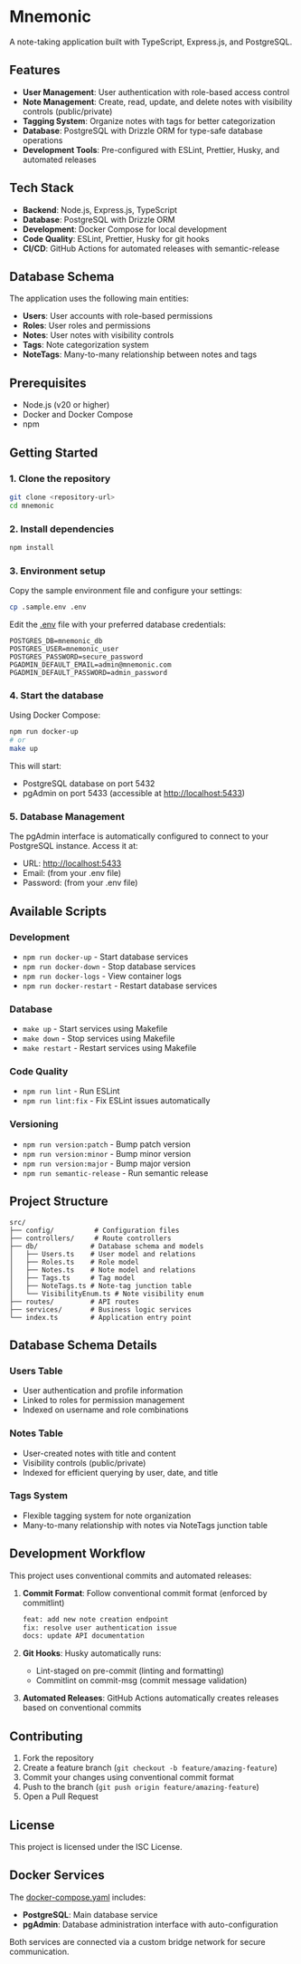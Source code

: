 # Mnemonic

A note-taking application built with TypeScript, Express.js, and PostgreSQL.

## Features

- **User Management**: User authentication with role-based access control
- **Note Management**: Create, read, update, and delete notes with visibility controls (public/private)
- **Tagging System**: Organize notes with tags for better categorization
- **Database**: PostgreSQL with Drizzle ORM for type-safe database operations
- **Development Tools**: Pre-configured with ESLint, Prettier, Husky, and automated releases

## Tech Stack

- **Backend**: Node.js, Express.js, TypeScript
- **Database**: PostgreSQL with Drizzle ORM
- **Development**: Docker Compose for local development
- **Code Quality**: ESLint, Prettier, Husky for git hooks
- **CI/CD**: GitHub Actions for automated releases with semantic-release

## Database Schema

The application uses the following main entities:

- **Users**: User accounts with role-based permissions
- **Roles**: User roles and permissions
- **Notes**: User notes with visibility controls
- **Tags**: Note categorization system
- **NoteTags**: Many-to-many relationship between notes and tags

## Prerequisites

- Node.js (v20 or higher)
- Docker and Docker Compose
- npm

## Getting Started

### 1. Clone the repository

```bash
git clone <repository-url>
cd mnemonic
```

### 2. Install dependencies

```bash
npm install
```

### 3. Environment setup

Copy the sample environment file and configure your settings:

```bash
cp .sample.env .env
```

Edit the [.env](.env) file with your preferred database credentials:

```env
POSTGRES_DB=mnemonic_db
POSTGRES_USER=mnemonic_user
POSTGRES_PASSWORD=secure_password
PGADMIN_DEFAULT_EMAIL=admin@mnemonic.com
PGADMIN_DEFAULT_PASSWORD=admin_password
```

### 4. Start the database

Using Docker Compose:

```bash
npm run docker-up
# or
make up
```

This will start:

- PostgreSQL database on port 5432
- pgAdmin on port 5433 (accessible at <http://localhost:5433>)

### 5. Database Management

The pgAdmin interface is automatically configured to connect to your PostgreSQL instance. Access it at:

- URL: <http://localhost:5433>
- Email: (from your .env file)
- Password: (from your .env file)

## Available Scripts

### Development

- `npm run docker-up` - Start database services
- `npm run docker-down` - Stop database services
- `npm run docker-logs` - View container logs
- `npm run docker-restart` - Restart database services

### Database

- `make up` - Start services using Makefile
- `make down` - Stop services using Makefile
- `make restart` - Restart services using Makefile

### Code Quality

- `npm run lint` - Run ESLint
- `npm run lint:fix` - Fix ESLint issues automatically

### Versioning

- `npm run version:patch` - Bump patch version
- `npm run version:minor` - Bump minor version
- `npm run version:major` - Bump major version
- `npm run semantic-release` - Run semantic release

## Project Structure

```text
src/
├── config/          # Configuration files
├── controllers/     # Route controllers
├── db/             # Database schema and models
│   ├── Users.ts    # User model and relations
│   ├── Roles.ts    # Role model
│   ├── Notes.ts    # Note model and relations
│   ├── Tags.ts     # Tag model
│   ├── NoteTags.ts # Note-tag junction table
│   └── VisibilityEnum.ts # Note visibility enum
├── routes/         # API routes
├── services/       # Business logic services
└── index.ts        # Application entry point
```

## Database Schema Details

### Users Table

- User authentication and profile information
- Linked to roles for permission management
- Indexed on username and role combinations

### Notes Table

- User-created notes with title and content
- Visibility controls (public/private)
- Indexed for efficient querying by user, date, and title

### Tags System

- Flexible tagging system for note organization
- Many-to-many relationship with notes via NoteTags junction table

## Development Workflow

This project uses conventional commits and automated releases:

1. **Commit Format**: Follow conventional commit format (enforced by commitlint)

   ```bash
   feat: add new note creation endpoint
   fix: resolve user authentication issue
   docs: update API documentation
   ```

2. **Git Hooks**: Husky automatically runs:
   - Lint-staged on pre-commit (linting and formatting)
   - Commitlint on commit-msg (commit message validation)

3. **Automated Releases**: GitHub Actions automatically creates releases based on conventional commits

## Contributing

1. Fork the repository
2. Create a feature branch (`git checkout -b feature/amazing-feature`)
3. Commit your changes using conventional commit format
4. Push to the branch (`git push origin feature/amazing-feature`)
5. Open a Pull Request

## License

This project is licensed under the ISC License.

## Docker Services

The [docker-compose.yaml](docker-compose.yaml) includes:

- **PostgreSQL**: Main database service
- **pgAdmin**: Database administration interface with auto-configuration

Both services are connected via a custom bridge network for secure communication.
